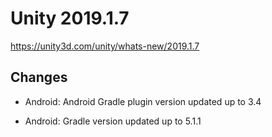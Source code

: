 # Unity 2019.1.7

https://unity3d.com/unity/whats-new/2019.1.7

## Changes



*   Android: Android Gradle plugin version updated up to 3.4
    
*   Android: Gradle version updated up to 5.1.1